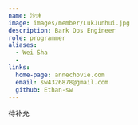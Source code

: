 ```yaml
---
name: 沙炜
image: images/member/LukJunhui.jpg
description: Bark Ops Engineer
role: programmer
aliases:
  - Wei Sha
  - 
links:
  home-page: annechovie.com
  email: sw4326878@gmail.com
  github: Ethan-sw
---
```


待补充
